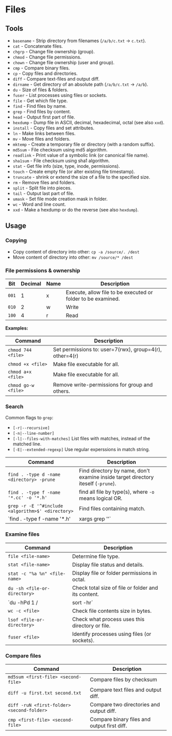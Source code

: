 # Files

## Tools

* `basename` - Strip directory from filenames (`/a/b/c.txt` -> `c.txt`).
* `cat` - Concatenate files.
* `chgrp` - Change file ownership (group).
* `chmod` - Change file permissions.
* `chown` - Change file ownership (user and group).
* `cmp` - Compare binary files.
* `cp` - Copy files and directories.
* `diff` - Compare text-files and output diff.
* `dirname` - Get directory of an absolute path (`/a/b/c.txt` -> `/a/b`).
* `du` - Size of files & folders.
* `fuser` - List processes using files or sockets.
* `file` - Get which file type.
* `find` - Find files by name.
* `grep` - Find files by content.
* `head` - Output first part of file.
* `hexdump` - Dump file in ASCII, decimal, hexadecimal, octal (see also `xxd`).
* `install` - Copy files and set attributes.
* `ln` - Make links between files.
* `mv` - Move files and folders.
* `mktemp` - Create a temporary file or directory (with a random suffix).
* `md5sum` - File checksum using md5 algorithm.
* `readlink` - Print value of a symbolic link (or canonical file name).
* `sha1sum` - File checksum using sha1 algorithm.
* `stat` - Get file info (size, type, inode, permissions).
* `touch` - Create empty file (or alter existing file timestamp).
* `truncate` - shrink or extend the size of a file to the specified size.
* `rm` - Remove files and folders.
* `split` - Split file into pieces.
* `tail` - Output last part of file.
* `umask` - Set file mode creation mask in folder.
* `wc` - Word and line count.
* `xxd` - Make a hexdump or do the reverse (see also `hexdump`).

## Usage

### Copying

* Copy content of directory into other: `cp -a /source/. /dest`
* Move content of directory into other: `mv /source/* /dest`

### File permissions & ownership

Bit   | Decimal | Name | Description
------|---------|------|-------------------------------------------------------------
`001` | 1       | x    | Execute, allow file to be executed or folder to be examined.
`010` | 2       | w    | Write
`100` | 4       | r    | Read

__Examples:__

Command             | Description
--------------------|--------------------------------------------------------
`chmod 744 <file>`  | Set permissions to: user=7(rwx), group=4(r), other=4(r)
`chmod +x <file>`   | Make file executable for all.
`chmod a+x <file>`  | Make file executable for all.
`chmod go-w <file>` | Remove write-permissions for group and others.

### Search

Common flags to `grep`:

* `[-r|--recursive]`
* `[-n|--line-number]`
* `[-l|--files-with-matches]` List files with matches, instead of the matched line.
* `[-E|--extended-regexp]` Use regular experssions in match string.

Command                                            | Description
---------------------------------------------------|-----------------------------------------------------------------------------------
`find . -type d -name <directory> -prune`          | Find directory by name, don't examine inside  target directory iteself (`-prune`).
`find . -type f -name '*.cc' -o '*.h'`             | find all file by type(s), where `-o` means logical OR.
`grep -r -E '^#include <algorithm>$' <directory>`  | Find files containing match.
`find . -type f -name '*.h' |xargs grep '<match>'` | Find match in all filenames with suffix .h.

### Examine files

Command                       | Description
------------------------------|-----------------------------------------------------
`file <file-name>`            | Determine file type.
`stat <file-name>`            | Display file status and details.
`stat -c "%a %n" <file-name>` | Display file or folder permissions in octal.
`du -sh <file-or-directory>`  | Check total size of file or folder and its content.
`du -hPd 1 / |sort -hr`       | Check total size of folders in root, sorted by size.
`wc -c <file>`                | Check file contents size in bytes.
`lsof <file-or-directory>`    | Check what process uses this directory or file.
`fuser <file>`                | Identify processes using files (or sockets).

### Compare files

Command                                    | Description
-------------------------------------------|--------------------------------------------
`md5sum <first-file> <second-file>`        | Compare files by checksum
`diff -u first.txt second.txt`             | Compare text files and output diff.
`diff -ruN <first-folder> <second-folder>` | Compare two directories and output diff.
`cmp <first-file> <second-file>`           | Compare binary files and output first diff.
